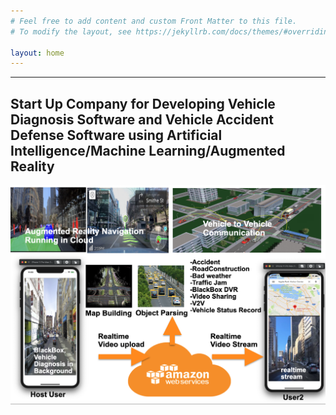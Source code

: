 ```yaml
---
# Feel free to add content and custom Front Matter to this file.
# To modify the layout, see https://jekyllrb.com/docs/themes/#overriding-theme-defaults

layout: home
---
```


---
## Start Up Company for Developing Vehicle Diagnosis Software and Vehicle Accident Defense Software using Artificial Intelligence/Machine Learning/Augmented Reality 

![totalservice](./assets/images/totalservice.png)

